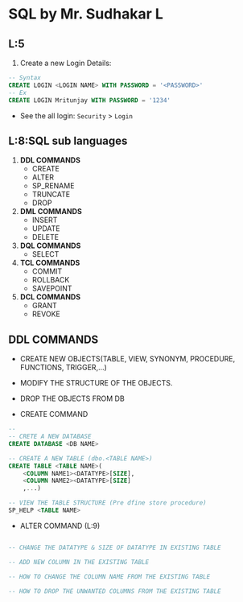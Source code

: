 # SQL by Mr. Sudhakar L

## L:5

1. Create a new Login Details:

```sql
-- Syntax
CREATE LOGIN <LOGIN NAME> WITH PASSWORD = '<PASSWORD>'
-- Ex
CREATE LOGIN Mritunjay WITH PASSWORD = '1234'
```

- See the all login: `Security` > `Login`

## L:8:SQL sub languages

1. **DDL COMMANDS**
   - CREATE
   - ALTER
   - SP_RENAME
   - TRUNCATE
   - DROP
2. **DML COMMANDS**
   - INSERT
   - UPDATE
   - DELETE
3. **DQL COMMANDS**
   - SELECT
4. **TCL COMMANDS**
   - COMMIT
   - ROLLBACK
   - SAVEPOINT
5. **DCL COMMANDS**
   - GRANT
   - REVOKE

## **DDL COMMANDS**

- CREATE NEW OBJECTS(TABLE, VIEW, SYNONYM, PROCEDURE, FUNCTIONS, TRIGGER,...)
- MODIFY THE STRUCTURE OF THE OBJECTS.
- DROP THE OBJECTS FROM DB

- CREATE COMMAND

```SQL
-- 
-- CRETE A NEW DATABASE
CREATE DATABASE <DB NAME>

-- CREATE A NEW TABLE (dbo.<TABLE NAME>)
CREATE TABLE <TABLE NAME>(
    <COLUMN NAME1><DATATYPE>[SIZE], 
    <COLUMN NAME2><DATATYPE>[SIZE]
    ,...)

-- VIEW THE TABLE STRUCTURE (Pre dfine store procedure)
SP_HELP <TABLE NAME>
```
- ALTER COMMAND (L:9)

```SQL

-- CHANGE THE DATATYPE & SIZE OF DATATYPE IN EXISTING TABLE

-- ADD NEW COLUMN IN THE EXISTING TABLE

-- HOW TO CHANGE THE COLUMN NAME FROM THE EXISTING TABLE

-- HOW TO DROP THE UNWANTED COLUMNS FROM THE EXISTING TABLE
```

